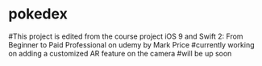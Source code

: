 # pokedex

#This project is edited from the course project iOS 9 and Swift 2: From Beginner to Paid Professional on udemy by Mark Price
#currently working on adding a customized AR feature on the camera
#will be up soon